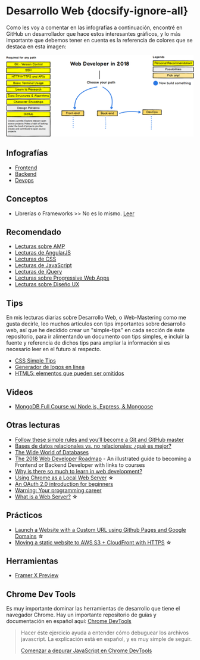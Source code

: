 # Desarrollo Web {docsify-ignore-all}

Como les voy a comentar en las infografías a continuación, encontré en GitHub un desarrollador que hace estos interesantes gráficos, y lo más importante que debemos tener en cuenta es la referencia de colores que se destaca en esta imagen:

![Web Development 2018](../assets/img/web-dev-2018.png)

## Infografías

- [Frontend](/c/frontend-roadmap.md)
- [Backend](/c/backend-roadmap.md)
- [Devops](/c/devops-roadmap.md)

## Conceptos

- Librerías o Frameworks >> No es lo mismo. [Leer](https://stackoverflow.com/questions/148747/what-is-the-difference-between-a-framework-and-a-library)

## Recomendado

- [Lecturas sobre AMP](/c/amp.md)
- [Lecturas de AngularJS](/c/angularjs/#lecturas)
- [Lecturas de CSS](/c/css/#lecturas)
- [Lecturas de JavaScript](/c/js/#lecturas)
- [Lecturas de jQuery](/c/jquery/#lecturas)
- [Lecturas sobre Progressive Web Apps](/c/pwa.md#lecturas)
- [Lecturas sobre Diseño UX](/c/ux.md)

## Tips

En mis lecturas diarias sobre Desarrollo Web, o Web-Mastering como me gusta decirle, leo muchos artículos con tips importantes sobre desarrollo web, así que he decidido crear un "simple-tips" en cada sección de éste repositorio, para ir alimentando un documento con tips simples, e incluir la fuente y referencia de dichos tips para ampliar la información si es necesario leer en el futuro al respecto.

- [CSS Simple Tips](/c/css/simple-tips.md)
- [Generador de logos en linea](https://www.shopify.es/herramientas/generador-logos)
- [HTML5: elementos que pueden ser omitidos](https://html.spec.whatwg.org/multipage/syntax.html#syntax-tag-omission)

## Videos

- [MongoDB Full Course w/ Node.js, Express, & Mongoose](/c/mongodb-full-course-nodejs-express-mongoose.md)

## Otras lecturas

- [Follow these simple rules and you’ll become a Git and GitHub master](https://medium.freecodecamp.org/follow-these-simple-rules-and-youll-become-a-git-and-github-master-e1045057468f)
- [Bases de datos relacionales vs. no relacionales: ¿qué es mejor?](https://aukera.es/blog/bases-de-datos-relacionales-vs-no-relacionales/)
- [The Wide World of Databases](https://blog.usejournal.com/a-light-introduction-to-databases-1154183ab852)
- [The 2018 Web Developer Roadmap](https://codeburst.io/the-2018-web-developer-roadmap-826b1b806e8d) - An illustrated guide to becoming a Frontend or Backend Developer with links to courses
- [Why is there so much to learn in web development?](https://medium.com/@mattburgess/why-is-there-so-much-to-learn-in-web-development-41adbc54731c)
- [Using Chrome as a Local Web Server](https://medium.com/@jmatix/using-chrome-as-a-local-web-server-af04baffd581) ☆
- [An OAuth 2.0 introduction for beginners](https://itnext.io/an-oauth-2-0-introduction-for-beginners-6e386b19f7a9)
- [Warning: Your programming career](https://medium.com/sololearn/warning-your-programming-career-b9579b3a878b)
- [What is a Web Server?](https://codeburst.io/what-is-a-web-server-97362996d229) ☆

## Prácticos

- [Launch a Website with a Custom URL using Github Pages and Google Domains](https://medium.com/employbl/launch-a-website-with-a-custom-url-using-github-pages-and-google-domains-3dd8d90cc33b) ☆
- [Moving a static website to AWS S3 + CloudFront with HTTPS](https://medium.com/@willmorgan/moving-a-static-website-to-aws-s3-cloudfront-with-https-1fdd95563106) ☆

## Herramientas

- [Framer X Preview](https://blog.prototypr.io/framer-x-preview-9d067f35cf9a)

## Chrome Dev Tools

Es muy importante dominar las herramientas de desarrollo que tiene el navegador Chrome. Hay un importante repositorio de guías y documentación en español aquí: [Chrome DevTools](https://developers.google.com/web/tools/chrome-devtools/?hl=es)

>Hacer éste ejercicio ayuda a entender cómo debuguear los archivos javascript. La explicación está en español, y es muy simple de seguir.
>
>[Comenzar a depurar JavaScript en Chrome DevTools](https://developers.google.com/web/tools/chrome-devtools/javascript/?hl=es)

